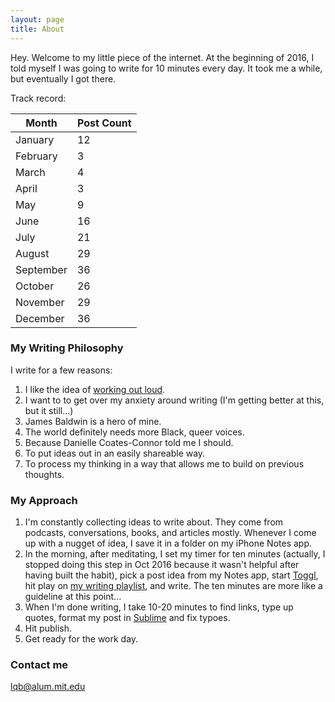 ```yaml
---
layout: page
title: About
---
```


Hey. Welcome to my little piece of the internet. At the beginning of 2016, I told myself I was going to write for 10 minutes every day. It took me a while, but eventually I got there. 

Track record: 

<table>
	<thead>
		<tr>
			<th>Month</th>
			<th>Post Count</th>
		</tr>
	</th>
	<tbody>
		<tr><td>January</td><td>12</td></tr>
		<tr><td>February</td><td>3</td></tr>
		<tr><td>March</td><td>4</td></tr>
		<tr><td>April</td><td>3</td></tr>
		<tr><td>May</td><td>9</td></tr>
		<tr><td>June</td><td>16</td></tr>
		<tr><td>July</td><td>21</td></tr>
		<tr><td>August</td><td>29</td></tr>
		<tr><td>September</td><td>36</td></tr>
		<tr><td>October</td><td>26</td></tr>
		<tr><td>November</td><td>29</td></tr>
		<tr><td>December</td><td>36</td></tr>
	</tbody>
</table>

### My Writing Philosophy

I write for a few reasons: 

1. I like the idea of [working out loud](http://jarche.com/2014/11/inspiration-for-working-out-loud/). 
1. I want to to get over my anxiety around writing (I'm getting better at this, but it still...)
1. James Baldwin is a hero of mine.
1. The world definitely needs more Black, queer voices. 
1. Because Danielle Coates-Connor told me I should.
1. To put ideas out in an easily shareable way. 
1. To process my thinking in a way that allows me to build on previous thoughts. 

### My Approach

1. I'm constantly collecting ideas to write about. They come from podcasts, conversations, books, and articles mostly. Whenever I come up with a nugget of idea, I save it in a folder on my iPhone Notes app. 
1. In the morning, after meditating, I set my timer for ten minutes (actually, I stopped doing this step in Oct 2016 because it wasn't helpful after having built the habit), pick a post idea from my Notes app, start [Toggl](http://toggl.com), hit play on [my writing playlist](https://open.spotify.com/user/1213286621/playlist/0bHjluzadbXKWbzr3a45IO), and write. The ten minutes are more like a guideline at this point... 
1. When I'm done writing, I take 10-20 minutes to find links, type up quotes, format my post in [Sublime](https://www.sublimetext.com/) and fix typoes.
1. Hit publish.
1. Get ready for the work day. 

### Contact me

[lqb@alum.mit.edu](mailto:lqb@alum.mit.edu)